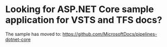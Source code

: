 # Looking for ASP.NET Core sample application for VSTS and TFS docs?

The sample has moved to:
https://github.com/MicrosoftDocs/pipelines-dotnet-core
